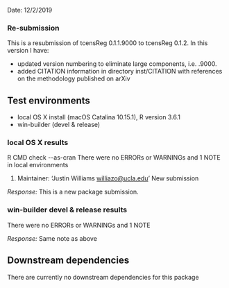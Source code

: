 Date: 12/2/2019
### Re-submission
This is a resubmission of tcensReg 0.1.1.9000 to tcensReg 0.1.2. In this version I have:
 + updated version numbering to eliminate large components, i.e. .9000.
 + added CITATION information in directory inst/CITATION with references on the methodology published on arXiv

## Test environments
+ local OS X install (macOS Catalina 10.15.1), R version 3.6.1
+ win-builder (devel & release)

### local OS X results
R CMD check --as-cran
There were no ERRORs or WARNINGs and 1 NOTE in local environments

1. Maintainer: ‘Justin Williams <williazo@ucla.edu>’
New submission

*Response:* This is a new package submission.

### win-builder devel & release results
There were no ERRORs or WARNINGs and 1 NOTE

*Response:* Same note as above

## Downstream dependencies
There are currently no downstream dependencies for this package
